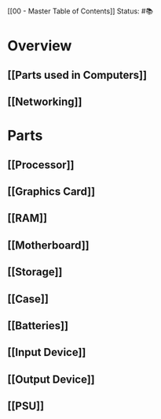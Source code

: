 [[00 - Master Table of Contents]]
Status: #📚 

# Overview
## [[Parts used in Computers]]
## [[Networking]]

# Parts
## [[Processor]]
## [[Graphics Card]]
## [[RAM]]
## [[Motherboard]]
## [[Storage]]
## [[Case]]
## [[Batteries]]
## [[Input Device]]
## [[Output Device]]
## [[PSU]]
